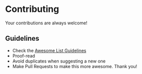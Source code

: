 # Contributing

Your contributions are always welcome!

## Guidelines

- Check the [Awesome List Guidelines][awesome-guidelines]
- Proof-read
- Avoid duplicates when suggesting a new one
- Make Pull Requests to make this more awesome. Thank you!


[awesome-guidelines]: <https://github.com/sindresorhus/awesome/blob/master/contributing.md>



